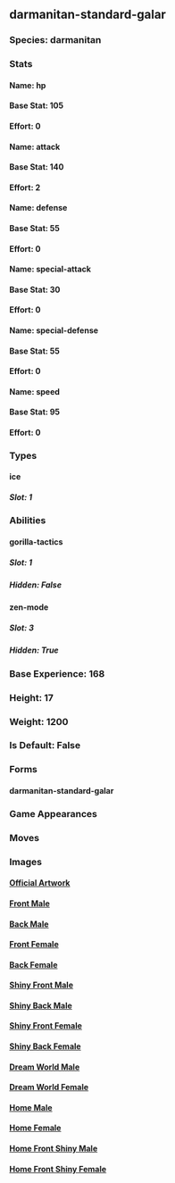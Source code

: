 ## darmanitan-standard-galar
### Species: darmanitan
### Stats
#### Name: hp
#### Base Stat: 105
#### Effort: 0
#### Name: attack
#### Base Stat: 140
#### Effort: 2
#### Name: defense
#### Base Stat: 55
#### Effort: 0
#### Name: special-attack
#### Base Stat: 30
#### Effort: 0
#### Name: special-defense
#### Base Stat: 55
#### Effort: 0
#### Name: speed
#### Base Stat: 95
#### Effort: 0
### Types
#### ice
##### Slot: 1
### Abilities
#### gorilla-tactics
##### Slot: 1
##### Hidden: False
#### zen-mode
##### Slot: 3
##### Hidden: True
### Base Experience: 168
### Height: 17
### Weight: 1200
### Is Default: False
### Forms
#### darmanitan-standard-galar
### Game Appearances
### Moves
### Images
#### [Official Artwork](https://raw.githubusercontent.com/PokeAPI/sprites/master/sprites/pokemon/other/official-artwork/10174.png)
#### [Front Male](https://raw.githubusercontent.com/PokeAPI/sprites/master/sprites/pokemon/10174.png)
#### [Back Male](https://raw.githubusercontent.com/PokeAPI/sprites/master/sprites/pokemon/back/10174.png)
#### [Front Female](None)
#### [Back Female](None)
#### [Shiny Front Male](https://raw.githubusercontent.com/PokeAPI/sprites/master/sprites/pokemon/shiny/10174.png)
#### [Shiny Back Male](https://raw.githubusercontent.com/PokeAPI/sprites/master/sprites/pokemon/back/10174.png)
#### [Shiny Front Female](None)
#### [Shiny Back Female](None)
#### [Dream World Male](None)
#### [Dream World Female](None)
#### [Home Male](https://raw.githubusercontent.com/PokeAPI/sprites/master/sprites/pokemon/other/home/10174.png)
#### [Home Female](None)
#### [Home Front Shiny Male](https://raw.githubusercontent.com/PokeAPI/sprites/master/sprites/pokemon/other/home/shiny/10174.png)
#### [Home Front Shiny Female](None)